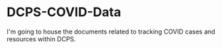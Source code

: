 # DCPS-COVID-Data

I'm going to house the documents related to tracking COVID cases and resources within DCPS.
